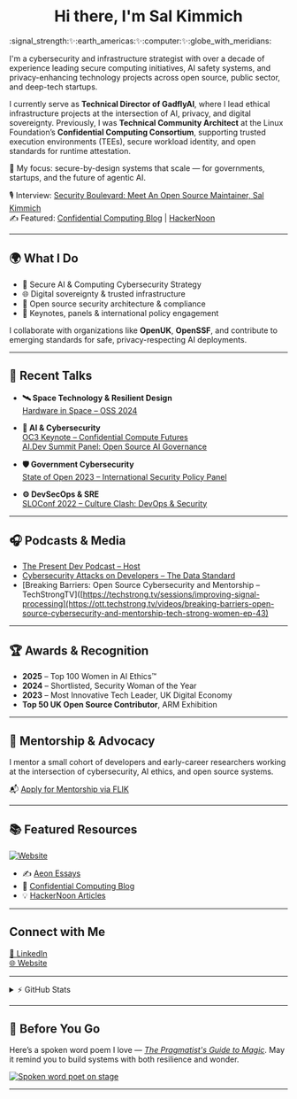 <h1 align="center">
 Hi there, I'm Sal Kimmich  
</h1>
:signal_strength:✨:earth_americas:✨:computer:✨:globe_with_meridians:

I'm a cybersecurity and infrastructure strategist with over a decade of experience leading secure computing initiatives, AI safety systems, and privacy-enhancing technology projects across open source, public sector, and deep-tech startups.

I currently serve as **Technical Director of GadflyAI**, where I lead ethical infrastructure projects at the intersection of AI, privacy, and digital sovereignty. Previously, I was **Technical Community Architect** at the Linux Foundation’s **Confidential Computing Consortium**, supporting trusted execution environments (TEEs), secure workload identity, and open standards for runtime attestation.

🔐 My focus: secure-by-design systems that scale — for governments, startups, and the future of agentic AI.

🎙️ Interview: [Security Boulevard: Meet An Open Source Maintainer, Sal Kimmich](https://securityboulevard.com/author/sal-kimmich/)  
✍️ Featured: [Confidential Computing Blog](https://confidentialcomputing.io/category/blog/) | [HackerNoon](https://hackernoon.com/u/salkimmich)

---

## 🌍 What I Do

- 🧠 Secure AI & Computing Cybersecurity Strategy  
- 🌐 Digital sovereignty & trusted infrastructure  
- 🔎 Open source security architecture & compliance  
- 🎤 Keynotes, panels & international policy engagement  

I collaborate with organizations like **OpenUK**, **OpenSSF**, and contribute to emerging standards for safe, privacy-respecting AI deployments.

---

## 🎤 Recent Talks

- **🛰️ Space Technology & Resilient Design**  
  [Hardware in Space – OSS 2024](https://events.linuxfoundation.org/open-source-summit/sessions/hardware-in-space-the-kernel-at-the-edge-of-the-universe/)

- **🤖 AI & Cybersecurity**  
  [OC3 Keynote – Confidential Compute Futures](https://oc3conference.com/sessions/the-road-ahead-how-confidential-computing-will-evolve)  
  [AI.Dev Summit Panel: Open Source AI Governance](https://aidevsummit.com/agenda/panel-why-a-universal-definition-of-open-source-ai-is-essential-for-humanity)

- **🛡️ Government Cybersecurity**  
  [State of Open 2023 – International Security Policy Panel](https://stateofopencon.com/sessions/international-security-policy-panel)

- **⚙️ DevSecOps & SRE**  
  [SLOConf 2022 – Culture Clash: DevOps & Security](https://sloconf.com/sessions/culture-clash-on-pager-duty)

---

## 🎧 Podcasts & Media

- [The Present Dev Podcast – Host](https://thepresent.dev/@ThePresentDev/episodes)
- [Cybersecurity Attacks on Developers – The Data Standard](https://datastandard.io/podcasts/cybersecurity-attacks-on-developers)  
- [Breaking Barriers: Open Source Cybersecurity and Mentorship – TechStrongTV]([https://techstrong.tv/sessions/improving-signal-processing](https://ott.techstrong.tv/videos/breaking-barriers-open-source-cybersecurity-and-mentorship-tech-strong-women-ep-43)

---

## 🏆 Awards & Recognition

- **2025** – Top 100 Women in AI Ethics™  
- **2024** – Shortlisted, Security Woman of the Year  
- **2023** – Most Innovative Tech Leader, UK Digital Economy  
- **Top 50 UK Open Source Contributor**, ARM Exhibition  

---

## 🌱 Mentorship & Advocacy

I mentor a small cohort of developers and early-career researchers working at the intersection of cybersecurity, AI ethics, and open source systems.

📬 [Apply for Mentorship via FLIK](https://portal.weareflik.com/)

---

## 📚 Featured Resources

[![Website](https://img.shields.io/website?label=salkimmich.com&style=for-the-badge&url=https%3A%2F%2Fsalkimmich.com)](https://salkimmich.com)

- ✍️ [Aeon Essays](https://aeon.co/users/sara-kimmich)  
- 🔐 [Confidential Computing Blog](https://confidentialcomputing.io/category/blog/)  
- 💡 [HackerNoon Articles](https://hackernoon.com/u/salkimmich)

---

## Connect with Me  
[🔗 LinkedIn](https://linkedin.com/in/salkimmich)  
[🌐 Website](https://salkimmich.com)  

--- 
<details>
  <summary>⚡ GitHub Stats</summary>
  <img align="left" alt="My GitHub Stats" src="https://github-readme-stats.vercel.app/api?username=salkimmich&show_icons=true&hide_border=true" />
</details>

---

## 💫 Before You Go

Here’s a spoken word poem I love — [*The Pragmatist's Guide to Magic*](https://www.youtube.com/watch?v=WA7LPK2iHq4). May it remind you to build systems with both resilience and wonder.

<a href="https://www.youtube.com/watch?v=WA7LPK2iHq4">
  <img src="https://i.ytimg.com/vi/WA7LPK2iHq4/hqdefault.jpg" alt="Spoken word poet on stage" />
</a>

---



